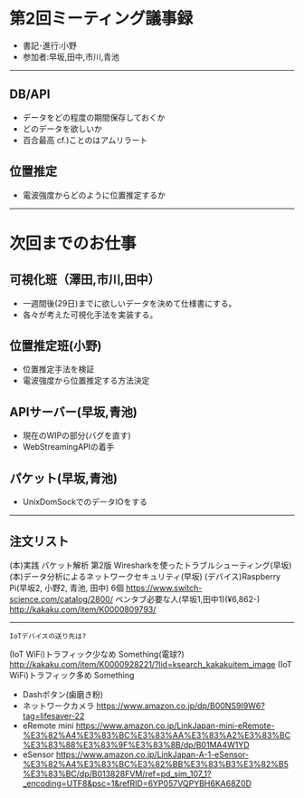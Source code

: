 # 第2回ミーティング議事録
- 書記･進行:小野
- 参加者:早坂,田中,市川,青池
---
## DB/API
- データをどの程度の期間保存しておくか
- どのデータを欲しいか
- 百合最高 cf.)ことのはアムリラート


## 位置推定
- 電波強度からどのように位置推定するか


---
# 次回までのお仕事
## 可視化班（澤田,市川,田中）
- 一週間後(29日)までに欲しいデータを決めて仕様書にする。
- 各々が考えた可視化手法を実装する。

## 位置推定班(小野)
- 位置推定手法を検証
- 電波強度から位置推定する方法決定

## APIサーバー(早坂,青池)
- 現在のWIPの部分(バグを直す)
- WebStreamingAPIの着手

## パケット(早坂,青池)
- UnixDomSockでのデータIOをする

---
##  注文リスト
(本)実践 パケット解析 第2版 Wiresharkを使ったトラブルシューティング(早坂)
(本)データ分析によるネットワークセキュリティ(早坂)
(デバイス)Raspberry Pi(早坂2, 小野2, 青池, 田中) 6個
https://www.switch-science.com/catalog/2800/
ペンタブ必要な人(早坂1,田中1)(¥6,862-)
http://kakaku.com/item/K0000809793/

---
    IoTデバイスの送り先は?
(IoT WiFi)トラフィック少なめ Something(電球?)
http://kakaku.com/item/K0000928221/?lid=ksearch_kakakuitem_image
(IoT WiFi)トラフィック多め Something
- Dashボタン(歯磨き粉)
- ネットワークカメラ
https://www.amazon.co.jp/dp/B00NS9I9W6?tag=lifesaver-22
- eRemote mini
https://www.amazon.co.jp/LinkJapan-mini-eRemote-%E3%82%A4%E3%83%BC%E3%83%AA%E3%83%A2%E3%83%BC%E3%83%88%E3%83%9F%E3%83%8B/dp/B01MA4W1YD
- eSensor
https://www.amazon.co.jp/LinkJapan-A-1-eSensor-%E3%82%A4%E3%83%BC%E3%82%BB%E3%83%B3%E3%82%B5%E3%83%BC/dp/B013828FVM/ref=pd_sim_107_1?_encoding=UTF8&psc=1&refRID=6YP057VQPYBH6KA68Z0D
